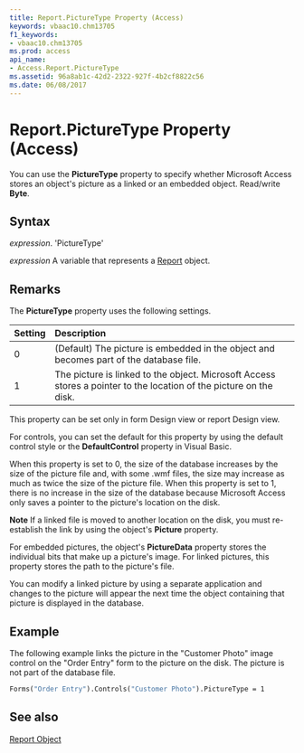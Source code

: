 ```yaml
---
title: Report.PictureType Property (Access)
keywords: vbaac10.chm13705
f1_keywords:
- vbaac10.chm13705
ms.prod: access
api_name:
- Access.Report.PictureType
ms.assetid: 96a8ab1c-42d2-2322-927f-4b2cf8822c56
ms.date: 06/08/2017
---
```



# Report.PictureType Property (Access)

You can use the  **PictureType** property to specify whether Microsoft Access stores an object's picture as a linked or an embedded object. Read/write **Byte**.


## Syntax

 _expression_. 'PictureType'

 _expression_ A variable that represents a [Report](./Access.Report.md) object.


## Remarks

The  **PictureType** property uses the following settings.



|**Setting**|**Description**|
|:-----|:-----|
|0|(Default) The picture is embedded in the object and becomes part of the database file.|
|1|The picture is linked to the object. Microsoft Access stores a pointer to the location of the picture on the disk.|
This property can be set only in form Design view or report Design view.

For controls, you can set the default for this property by using the default control style or the  **DefaultControl** property in Visual Basic.

When this property is set to 0, the size of the database increases by the size of the picture file and, with some .wmf files, the size may increase as much as twice the size of the picture file. When this property is set to 1, there is no increase in the size of the database because Microsoft Access only saves a pointer to the picture's location on the disk.


 **Note**   If a linked file is moved to another location on the disk, you must re-establish the link by using the object's **Picture** property.

For embedded pictures, the object's  **PictureData** property stores the individual bits that make up a picture's image. For linked pictures, this property stores the path to the picture's file.

You can modify a linked picture by using a separate application and changes to the picture will appear the next time the object containing that picture is displayed in the database.


## Example

The following example links the picture in the "Customer Photo" image control on the "Order Entry" form to the picture on the disk. The picture is not part of the database file.


```vb
Forms("Order Entry").Controls("Customer Photo").PictureType = 1 

```


## See also


[Report Object](Access.Report.md)


